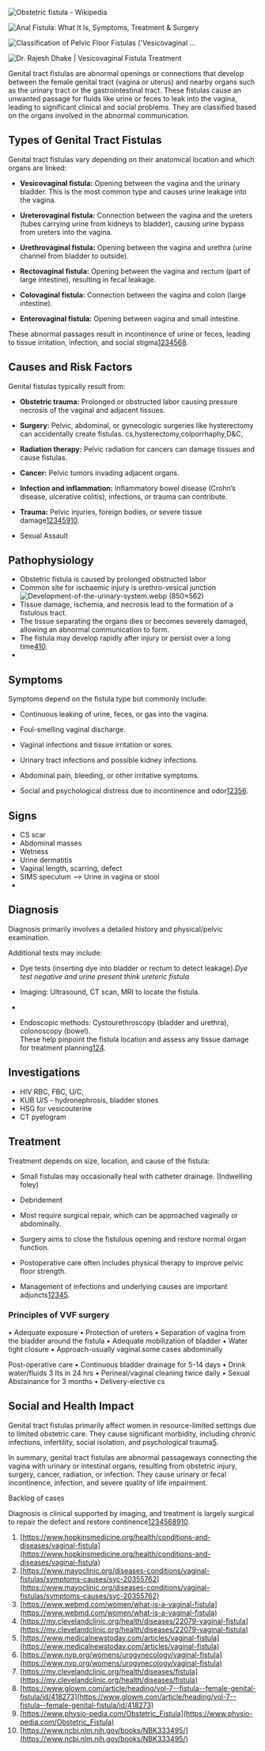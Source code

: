 ![Obstetric fistula - Wikipedia](https://d2u1z1lopyfwlx.cloudfront.net/thumbnails/5b4823be-9aef-5320-9563-5c4da62779be/01a84265-e09c-5682-92ce-681c89a1afe2.jpg)

![Anal Fistula: What It Is, Symptoms, Treatment & Surgery](https://my.clevelandclinic.org/-/scassets/Images/org/health/articles/14466-anal-fistula)

![Classification of Pelvic Floor Fistulas ('Vesicovaginal ...](https://d2u1z1lopyfwlx.cloudfront.net/thumbnails/48045f23-84f7-5c1e-9679-9eda95ce2c10/c8fc3d68-359a-5627-841c-e33fb9919bcd.jpg)

![Dr. Rajesh Dhake | Vesicovaginal Fistula Treatment](https://d2u1z1lopyfwlx.cloudfront.net/thumbnails/13ecabfa-5f2d-5cee-a49a-49e72d6d56c3/ba194a68-ac98-5563-a301-641bd749b40a.jpg)

Genital tract fistulas are abnormal openings or connections that develop between the female genital tract (vagina or uterus) and nearby organs such as the urinary tract or the gastrointestinal tract. These fistulas cause an unwanted passage for fluids like urine or feces to leak into the vagina, leading to significant clinical and social problems. They are classified based on the organs involved in the abnormal communication.

## Types of Genital Tract Fistulas

Genital tract fistulas vary depending on their anatomical location and which organs are linked:

- **Vesicovaginal fistula:** Opening between the vagina and the urinary bladder. This is the most common type and causes urine leakage into the vagina.
    
- **Ureterovaginal fistula:** Connection between the vagina and the ureters (tubes carrying urine from kidneys to bladder), causing urine bypass from ureters into the vagina.
    
- **Urethrovaginal fistula:** Opening between the vagina and urethra (urine channel from bladder to outside).
    
- **Rectovaginal fistula:** Opening between the vagina and rectum (part of large intestine), resulting in fecal leakage.
    
- **Colovaginal fistula:** Connection between the vagina and colon (large intestine).
    
- **Enterovaginal fistula:** Opening between vagina and small intestine.
    

These abnormal passages result in incontinence of urine or feces, leading to tissue irritation, infection, and social stigma[1](https://www.hopkinsmedicine.org/health/conditions-and-diseases/vaginal-fistula)[2](https://www.mayoclinic.org/diseases-conditions/vaginal-fistulas/symptoms-causes/syc-20355762)[3](https://www.webmd.com/women/what-is-a-vaginal-fistula)[4](https://my.clevelandclinic.org/health/diseases/22079-vaginal-fistula)[5](https://www.medicalnewstoday.com/articles/vaginal-fistula)[6](https://www.nyp.org/womens/urogynecology/vaginal-fistula)[8](https://www.glowm.com/article/heading/vol-7--fistula--female-genital-fistula/id/418273).

## Causes and Risk Factors

Genital fistulas typically result from:

- **Obstetric trauma:** Prolonged or obstructed labor causing pressure necrosis of the vaginal and adjacent tissues.
    
- **Surgery:** Pelvic, abdominal, or gynecologic surgeries like hysterectomy can accidentally create fistulas. cs,hysterectomy,colporrhaphy,D&C,
    
- **Radiation therapy:** Pelvic radiation for cancers can damage tissues and cause fistulas.
    
- **Cancer:** Pelvic tumors invading adjacent organs.
    
- **Infection and inflammation:** Inflammatory bowel disease (Crohn’s disease, ulcerative colitis), infections, or trauma can contribute.
    
- **Trauma:** Pelvic injuries, foreign bodies, or severe tissue damage[1](https://www.hopkinsmedicine.org/health/conditions-and-diseases/vaginal-fistula)[2](https://www.mayoclinic.org/diseases-conditions/vaginal-fistulas/symptoms-causes/syc-20355762)[3](https://www.webmd.com/women/what-is-a-vaginal-fistula)[4](https://my.clevelandclinic.org/health/diseases/22079-vaginal-fistula)[5](https://www.medicalnewstoday.com/articles/vaginal-fistula)[9](https://www.physio-pedia.com/Obstetric_Fistula)[10](https://www.ncbi.nlm.nih.gov/books/NBK333495/).
- Sexual Assault
    

## Pathophysiology
- Obstetric fistula is caused by prolonged obstructed labor
- Common site for ischaemic injury is urethro-vesical junction
 ![Development-of-the-urinary-system.webp (850×562)](https://www.online-sciences.com/wp-content/uploads/2021/12/Development-of-the-urinary-system.webp)
- Tissue damage, ischemia, and necrosis lead to the formation of a fistulous tract.
- The tissue separating the organs dies or becomes severely damaged, allowing an abnormal communication to form.
- The fistula may develop rapidly after injury or persist over a long time[4](https://my.clevelandclinic.org/health/diseases/22079-vaginal-fistula)[10](https://www.ncbi.nlm.nih.gov/books/NBK333495/).
- 

## Symptoms

Symptoms depend on the fistula type but commonly include:

- Continuous leaking of urine, feces, or gas into the vagina.
    
- Foul-smelling vaginal discharge.
    
- Vaginal infections and tissue irritation or sores.
    
- Urinary tract infections and possible kidney infections.
    
- Abdominal pain, bleeding, or other irritative symptoms.
    
- Social and psychological distress due to incontinence and odor[1](https://www.hopkinsmedicine.org/health/conditions-and-diseases/vaginal-fistula)[2](https://www.mayoclinic.org/diseases-conditions/vaginal-fistulas/symptoms-causes/syc-20355762)[3](https://www.webmd.com/women/what-is-a-vaginal-fistula)[5](https://www.medicalnewstoday.com/articles/vaginal-fistula)[6](https://www.nyp.org/womens/urogynecology/vaginal-fistula).
    
## Signs

- CS scar
- Abdominal masses
- Wetness
- Urine dermatitis
- Vaginal length, scarring, defect
- SIMS speculum --> Urine in vagina or stool
- 
## Diagnosis

Diagnosis primarily involves a detailed history and physical/pelvic examination. 


Additional tests may include:

- Dye tests (inserting dye into bladder or rectum to detect leakage).*Dye test negative and urine present think ureteric fistula*
    
- Imaging: Ultrasound, CT scan, MRI to locate the fistula.
- 
    
- Endoscopic methods: Cystourethroscopy (bladder and urethra), colonoscopy (bowel).  
    These help pinpoint the fistula location and assess any tissue damage for treatment planning[1](https://www.hopkinsmedicine.org/health/conditions-and-diseases/vaginal-fistula)[2](https://www.mayoclinic.org/diseases-conditions/vaginal-fistulas/symptoms-causes/syc-20355762)[4](https://my.clevelandclinic.org/health/diseases/22079-vaginal-fistula).
## Investigations

- HIV RBC, FBC, U/C, 
- KUB U/S - hydronephrosis, bladder stones
- HSG for vesicouterine
- CT pyelogram

## Treatment

Treatment depends on size, location, and cause of the fistula:

- Small fistulas may occasionally heal with catheter drainage. (Indwelling foley)
- Debridement    
- Most require surgical repair, which can be approached vaginally or abdominally.
    
- Surgery aims to close the fistulous opening and restore normal organ function.
    
- Postoperative care often includes physical therapy to improve pelvic floor strength.
    
- Management of infections and underlying causes are important adjuncts[1](https://www.hopkinsmedicine.org/health/conditions-and-diseases/vaginal-fistula)[2](https://www.mayoclinic.org/diseases-conditions/vaginal-fistulas/symptoms-causes/syc-20355762)[3](https://www.webmd.com/women/what-is-a-vaginal-fistula)[4](https://my.clevelandclinic.org/health/diseases/22079-vaginal-fistula)[5](https://www.medicalnewstoday.com/articles/vaginal-fistula).
### Principles of VVF surgery

• Adequate exposure
• Protection of ureters
• Separation of vagina from the bladder around the fistula
• Adequate mobilization of bladder
• Water tight closure
• Approach-usually vaginal.some cases abdominally
    
Post-operative care
• Continuous bladder drainage for 5-14 days
• Drink water/fluids 3 Its in 24 hrs
• Perineal/vaginal cleaning twice daily
• Sexual Abstainance for 3 months
• Delivery-elective cs
## Social and Health Impact

Genital tract fistulas primarily affect women in resource-limited settings due to limited obstetric care. They cause significant morbidity, including chronic infections, infertility, social isolation, and psychological trauma[5](https://www.medicalnewstoday.com/articles/vaginal-fistula).

In summary, genital tract fistulas are abnormal passageways connecting the vagina with urinary or intestinal organs, resulting from obstetric injury, surgery, cancer, radiation, or infection. They cause urinary or fecal incontinence, infection, and severe quality of life impairment. 

Backlog of cases

Diagnosis is clinical supported by imaging, and treatment is largely surgical to repair the defect and restore continence[1](https://www.hopkinsmedicine.org/health/conditions-and-diseases/vaginal-fistula)[2](https://www.mayoclinic.org/diseases-conditions/vaginal-fistulas/symptoms-causes/syc-20355762)[3](https://www.webmd.com/women/what-is-a-vaginal-fistula)[4](https://my.clevelandclinic.org/health/diseases/22079-vaginal-fistula)[5](https://www.medicalnewstoday.com/articles/vaginal-fistula)[6](https://www.nyp.org/womens/urogynecology/vaginal-fistula)[8](https://www.glowm.com/article/heading/vol-7--fistula--female-genital-fistula/id/418273)[9](https://www.physio-pedia.com/Obstetric_Fistula)[10](https://www.ncbi.nlm.nih.gov/books/NBK333495/).

1. [https://www.hopkinsmedicine.org/health/conditions-and-diseases/vaginal-fistula](https://www.hopkinsmedicine.org/health/conditions-and-diseases/vaginal-fistula)
2. [https://www.mayoclinic.org/diseases-conditions/vaginal-fistulas/symptoms-causes/syc-20355762](https://www.mayoclinic.org/diseases-conditions/vaginal-fistulas/symptoms-causes/syc-20355762)
3. [https://www.webmd.com/women/what-is-a-vaginal-fistula](https://www.webmd.com/women/what-is-a-vaginal-fistula)
4. [https://my.clevelandclinic.org/health/diseases/22079-vaginal-fistula](https://my.clevelandclinic.org/health/diseases/22079-vaginal-fistula)
5. [https://www.medicalnewstoday.com/articles/vaginal-fistula](https://www.medicalnewstoday.com/articles/vaginal-fistula)
6. [https://www.nyp.org/womens/urogynecology/vaginal-fistula](https://www.nyp.org/womens/urogynecology/vaginal-fistula)
7. [https://my.clevelandclinic.org/health/diseases/fistula](https://my.clevelandclinic.org/health/diseases/fistula)
8. [https://www.glowm.com/article/heading/vol-7--fistula--female-genital-fistula/id/418273](https://www.glowm.com/article/heading/vol-7--fistula--female-genital-fistula/id/418273)
9. [https://www.physio-pedia.com/Obstetric_Fistula](https://www.physio-pedia.com/Obstetric_Fistula)
10. [https://www.ncbi.nlm.nih.gov/books/NBK333495/](https://www.ncbi.nlm.nih.gov/books/NBK333495/)